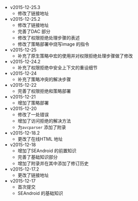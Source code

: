 + v2015-12-25.3
    * 修改了链接地址
+ v2015-12-25.2
    * 修改了链接地址
    * 完善了DAC 部分
    * 修改了权限拒绝处理步骤的表述
    * 修改了策略部署中烧写image 的指令
+ v2015-12-25
    * 补充了原生策略中宏的使用并对权限拒绝处理步骤做了修改
+ v2015-12-24.2
    * 补充了权限拒绝中安全上下文的重设细节
+ v2015-12-24
    * 补充了策略冲突的解决步骤
+ v2015-12-22
    * 完善了权限拒绝和策略部署
+ v2015-12-21
    * 增加了策略部署
+ v2015-12-20
    * 修改了一处错误
    * 增加了访问拒绝的解决方法
    * 为`avcparser` 添加了附录
+ v2015-12-18.2
    * 更改了在线HTML 地址
+ v2015-12-18
    * 增加了SEAndroid 的前置知识
    * 完善了基础知识部分
    * 增加了附录并在其中添加了修订历史
+ v2015-12-17.2
    * 更改了链接地址
+ v2015-12-17
    * 首次提交
    * SEAndroid 的基础知识

